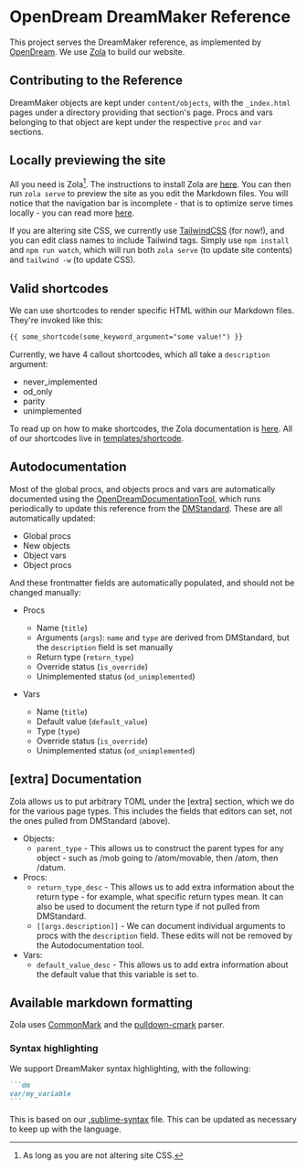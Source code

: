 # OpenDream DreamMaker Reference

This project serves the DreamMaker reference, as implemented by [OpenDream](https://github.com/OpenDreamProject/OpenDream). We use [Zola](https://www.getzola.org/) to build our website.

## Contributing to the Reference

DreamMaker objects are kept under `content/objects`, with the `_index.html` pages under a directory providing that section's page. Procs and vars belonging to that object are kept under the respective `proc` and `var` sections.

## Locally previewing the site

All you need is Zola[^1]. The instructions to install Zola are [here](https://www.getzola.org/documentation/getting-started/installation/). You can then run `zola serve` to preview the site as you edit the Markdown files. You will notice that the navigation bar is incomplete - that is to optimize serve times locally - you can read more [here](https://github.com/cmss13-devs/cmss13/issues/6606).

[^1]: As long as you are not altering site CSS.

If you are altering site CSS, we currently use [TailwindCSS](https://tailwindcss.com/) (for now!), and you can edit class names to include Tailwind tags. Simply use `npm install` and `npm run watch`, which will run both `zola serve` (to update site contents) and `tailwind -w` (to update CSS).

## Valid shortcodes

We can use shortcodes to render specific HTML within our Markdown files. They're invoked like this:
```md
{{ some_shortcode(some_keyword_argument="some value!") }}
```

Currently, we have 4 callout shortcodes, which all take a `description` argument:
- never_implemented
- od_only
- parity
- unimplemented

To read up on how to make shortcodes, the Zola documentation is [here](https://www.getzola.org/documentation/content/shortcodes/). All of our shortcodes live in [templates/shortcode](templates/shortcodes/).

## Autodocumentation

Most of the global procs, and objects procs and vars are automatically documented using the [OpenDreamDocumentationTool](https://github.com/harryob/OpenDream/tree/oddt/OpenDreamDocumentationTool), which runs periodically to update this reference from the [DMStandard](https://github.com/OpenDreamProject/OpenDream/tree/master/DMCompiler/DMStandard). These are all automatically updated:
- Global procs
- New objects
- Object vars
- Object procs

And these frontmatter fields are automatically populated, and should not be changed manually:

- Procs
  - Name (`title`)
  - Arguments (`args`): `name` and `type` are derived from DMStandard, but the `description` field is set manually
  - Return type (`return_type`)
  - Override status (`is_override`)
  - Unimplemented status (`od_unimplemented`)

- Vars
  - Name (`title`)
  - Default value (`default_value`)
  - Type (`type`)
  - Override status (`is_override`)
  - Unimplemented status (`od_unimplemented`)

## [extra] Documentation

Zola allows us to put arbitrary TOML under the [extra] section, which we do for the various page types. This includes the fields that editors can set, not the ones pulled from DMStandard (above).

- Objects:
  - `parent_type` - This allows us to construct the parent types for any object - such as /mob going to /atom/movable, then /atom, then /datum.
- Procs:
  - `return_type_desc` - This allows us to add extra information about the return type - for example, what specific return types mean. It can also be used to document the return type if not pulled from DMStandard.
  - `[[args.description]]` - We can document individual arguments to procs with the `description` field. These edits will not be removed by the Autodocumentation tool.
- Vars:
  - `default_value_desc` - This allows us to add extra information about the default value that this variable is set to.


## Available markdown formatting

Zola uses [CommonMark](https://commonmark.org/) and the [pulldown-cmark](https://github.com/pulldown-cmark/pulldown-cmark#pulldown-cmark) parser.

### Syntax highlighting

We support DreamMaker syntax highlighting, with the following:

`````md
```dm
var/my_variable
```
`````

This is based on our [.sublime-syntax](syntaxes/dreammaker.sublime-syntax) file. This can be updated as necessary to keep up with the language.
